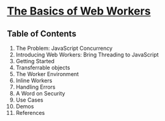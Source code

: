 # [The Basics of Web Workers](https://www.html5rocks.com/en/tutorials/workers/basics/)

## Table of Contents

1. The Problem: JavaScript Concurrency
2. Introducing Web Workers: Bring Threading to JavaScript
3. Getting Started
4. Transferrable objects
5. The Worker Environment
6. Inline Workers
7. Handling Errors
8. A Word on Security
9. Use Cases
10. Demos
11. References


